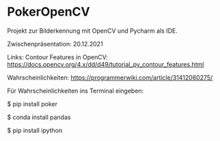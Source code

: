# PokerOpenCV

Projekt zur Bilderkennung mit OpenCV und Pycharm als IDE.

Zwischenpräsentation: 20.12.2021

Links:
Contour Features in OpenCV: https://docs.opencv.org/4.x/dd/d49/tutorial_py_contour_features.html

Wahrscheinlichkeiten: https://programmerwiki.com/article/31412060275/
       
Für Wahrscheinlichkeiten ins Terminal eingeben:

$ pip install poker

$ conda install pandas

$ pip install ipython